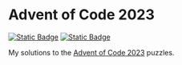 # Advent of Code 2023

[![Static Badge](https://img.shields.io/badge/Language-C%2B%2B-blue?logo=c%2B%2B&logoColor=blue)](https://isocpp.org/)
[![Static Badge](https://img.shields.io/badge/License-MIT-green?logo=opensourceinitiative&logoColor=green)](https://opensource.org/licenses/MIT)


My solutions to the [Advent of Code 2023](https://adventofcode.com/2023) puzzles.
